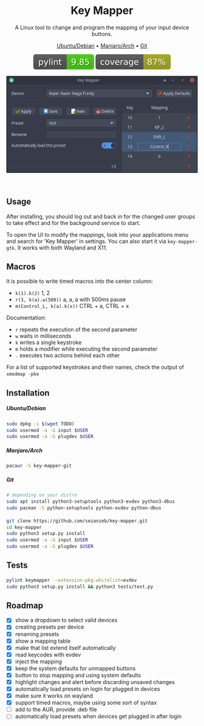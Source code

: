 <h1 align="center">Key Mapper</h1>

<p align="center">A Linux tool to change and program the mapping of your input device buttons.</p>

<p align="center">
    <a href="#ubuntudebian">Ubuntu/Debian</a> • <a href="#manjaroarch">Manjaro/Arch</a> • <a href="#git">Git</a>
</p>

<p align="center"><img src="readme/pylint.svg"/> <img src="readme/coverage.svg"/></p>

<p align="center"><img src="readme/screenshot.png"/></p>
<br/>

## Usage

After installing, you should log out and back in for the changed user
groups to take effect and for the background service to start.

To open the UI to modify the mappings, look into your applications menu
and search for 'Key Mapper' in settings. You can also start it via 
`key-mapper-gtk`. It works with both Wayland and X11.

## Macros

It is possible to write timed macros into the center column:
- `k(1).k(2)` 1, 2
- `r(3, k(a).w(500))` a, a, a with 500ms pause
- `m(Control_L, k(a).k(x))` CTRL + a, CTRL + x

Documentation:
- `r` repeats the execution of the second parameter
- `w` waits in milliseconds
- `k` writes a single keystroke
- `m` holds a modifier while executing the second parameter
- `.` executes two actions behind each other

For a list of supported keystrokes and their names, check the output of
`xmodmap -pke`

## Installation

##### Ubuntu/Debian

```bash
sudo dpkg -i $(wget TODO)
sudo usermod -a -G input $USER
sudo usermod -a -G plugdev $USER
```

##### Manjaro/Arch

```bash
pacaur -S key-mapper-git
```

##### Git

```bash
# depending on your distro
sudo apt install python3-setuptools python3-evdev python3-dbus
sudo pacman -S python-setuptools python-evdev python-dbus

git clone https://github.com/sezanzeb/key-mapper.git
cd key-mapper
sudo python3 setup.py install
sudo usermod -a -G input $USER
sudo usermod -a -G plugdev $USER
```

## Tests

```bash
pylint keymapper --extension-pkg-whitelist=evdev
sudo python3 setup.py install && python3 tests/test.py
```

## Roadmap

- [x] show a dropdown to select valid devices
- [x] creating presets per device
- [x] renaming presets
- [x] show a mapping table
- [x] make that list extend itself automatically
- [x] read keycodes with evdev
- [x] inject the mapping
- [x] keep the system defaults for unmapped buttons
- [x] button to stop mapping and using system defaults
- [x] highlight changes and alert before discarding unsaved changes
- [x] automatically load presets on login for plugged in devices
- [x] make sure it works on wayland
- [x] support timed macros, maybe using some sort of syntax
- [ ] add to the AUR, provide .deb file
- [ ] automatically load presets when devices get plugged in after login
